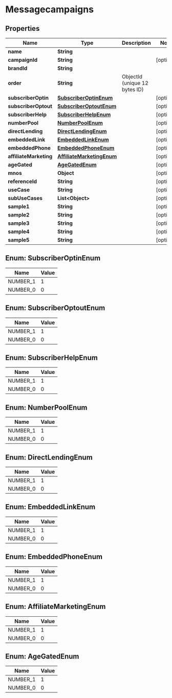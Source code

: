 

# Messagecampaigns


## Properties

| Name | Type | Description | Notes |
|------------ | ------------- | ------------- | -------------|
|**name** | **String** |  |  |
|**campaignId** | **String** |  |  [optional] |
|**brandId** | **String** |  |  |
|**order** | **String** | ObjectId (unique 12 bytes ID) |  |
|**subscriberOptin** | [**SubscriberOptinEnum**](#SubscriberOptinEnum) |  |  [optional] |
|**subscriberOptout** | [**SubscriberOptoutEnum**](#SubscriberOptoutEnum) |  |  [optional] |
|**subscriberHelp** | [**SubscriberHelpEnum**](#SubscriberHelpEnum) |  |  [optional] |
|**numberPool** | [**NumberPoolEnum**](#NumberPoolEnum) |  |  [optional] |
|**directLending** | [**DirectLendingEnum**](#DirectLendingEnum) |  |  [optional] |
|**embeddedLink** | [**EmbeddedLinkEnum**](#EmbeddedLinkEnum) |  |  [optional] |
|**embeddedPhone** | [**EmbeddedPhoneEnum**](#EmbeddedPhoneEnum) |  |  [optional] |
|**affiliateMarketing** | [**AffiliateMarketingEnum**](#AffiliateMarketingEnum) |  |  [optional] |
|**ageGated** | [**AgeGatedEnum**](#AgeGatedEnum) |  |  [optional] |
|**mnos** | **Object** |  |  [optional] |
|**referenceId** | **String** |  |  [optional] |
|**useCase** | **String** |  |  [optional] |
|**subUseCases** | **List&lt;Object&gt;** |  |  [optional] |
|**sample1** | **String** |  |  [optional] |
|**sample2** | **String** |  |  [optional] |
|**sample3** | **String** |  |  [optional] |
|**sample4** | **String** |  |  [optional] |
|**sample5** | **String** |  |  [optional] |



## Enum: SubscriberOptinEnum

| Name | Value |
|---- | -----|
| NUMBER_1 | 1 |
| NUMBER_0 | 0 |



## Enum: SubscriberOptoutEnum

| Name | Value |
|---- | -----|
| NUMBER_1 | 1 |
| NUMBER_0 | 0 |



## Enum: SubscriberHelpEnum

| Name | Value |
|---- | -----|
| NUMBER_1 | 1 |
| NUMBER_0 | 0 |



## Enum: NumberPoolEnum

| Name | Value |
|---- | -----|
| NUMBER_1 | 1 |
| NUMBER_0 | 0 |



## Enum: DirectLendingEnum

| Name | Value |
|---- | -----|
| NUMBER_1 | 1 |
| NUMBER_0 | 0 |



## Enum: EmbeddedLinkEnum

| Name | Value |
|---- | -----|
| NUMBER_1 | 1 |
| NUMBER_0 | 0 |



## Enum: EmbeddedPhoneEnum

| Name | Value |
|---- | -----|
| NUMBER_1 | 1 |
| NUMBER_0 | 0 |



## Enum: AffiliateMarketingEnum

| Name | Value |
|---- | -----|
| NUMBER_1 | 1 |
| NUMBER_0 | 0 |



## Enum: AgeGatedEnum

| Name | Value |
|---- | -----|
| NUMBER_1 | 1 |
| NUMBER_0 | 0 |



